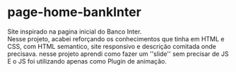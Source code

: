 # page-home-bankInter
Site inspirado na pagina inicial do Banco Inter.
<br>
Nesse projeto, acabei reforçando os conhecimentos que tinha em HTML e CSS, com HTML semantico, site responsivo e descrição comitada onde precisava. nesse projeto aprendi como fazer 
um ''slide'' sem precisar de JS <br>E o JS foi utilizando apenas como Plugin de animação.
